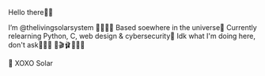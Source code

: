 Hello there👋🏻

I’m @thelivingsolarsystem 💫👩🏼‍💻
Based soewhere in the universe📍
Currently relearning Python, C, web design & cybersecurity🤫
Idk what I'm doing here, don't ask🤷🏼‍♀️
💖🎬🩰📸🎀🏁

💋 XOXO Solar

<!---
thelivingsolarsystem/thelivingsolarsystem is a ✨ special ✨ repository because its `README.md` (this file) appears on your GitHub profile.
You can click the Preview link to take a look at your changes.
--->

